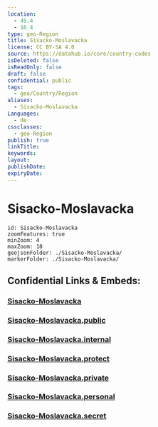 ```yaml
---
location:
  - 45.4
  - 16.4
type: geo-Region
title: Sisacko-Moslavacka
license: CC BY-SA 4.0
source: https://datahub.io/core/country-codes
isDeleted: false
isReadOnly: false
draft: false
confidential: public
tags:
  - geo/Country/Region
aliases:
  - Sisacko-Moslavacka
Languages:
  - de
cssclasses:
  - geo-Region
publish: true
linkTitle:
keywords:
layout:
publishDate:
expiryDate:
---
```


# Sisacko-Moslavacka

```leaflet
id: Sisacko-Moslavacka
zoomFeatures: true 
minZoom: 4 
maxZoom: 18
geojsonFolder: ./Sisacko-Moslavacka/
markerFolder: ./Sisacko-Moslavacka/
```


## Confidential Links & Embeds: 

### [Sisacko-Moslavacka](/_Standards/Earth/Continent/Europe/Europe~Central/Croatia/Counties/Sisacko-Moslavacka.md) 

### [Sisacko-Moslavacka.public](/_public/Earth/Continent/Europe/Europe~Central/Croatia/Counties/Sisacko-Moslavacka.public.md) 

### [Sisacko-Moslavacka.internal](/_internal/Earth/Continent/Europe/Europe~Central/Croatia/Counties/Sisacko-Moslavacka.internal.md) 

### [Sisacko-Moslavacka.protect](/_protect/Earth/Continent/Europe/Europe~Central/Croatia/Counties/Sisacko-Moslavacka.protect.md) 

### [Sisacko-Moslavacka.private](/_private/Earth/Continent/Europe/Europe~Central/Croatia/Counties/Sisacko-Moslavacka.private.md) 

### [Sisacko-Moslavacka.personal](/_personal/Earth/Continent/Europe/Europe~Central/Croatia/Counties/Sisacko-Moslavacka.personal.md) 

### [Sisacko-Moslavacka.secret](/_secret/Earth/Continent/Europe/Europe~Central/Croatia/Counties/Sisacko-Moslavacka.secret.md)

